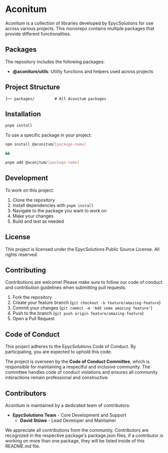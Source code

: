 # Aconitum

Aconitum is a collection of libraries developed by EpycSolutions for use across various projects. This monorepo contains multiple packages that provide different functionalities.

## Packages

The repository includes the following packages:

- **@aconitum/utils**: Utility functions and helpers used across projects

## Project Structure

```
├── packages/         # All Aconitum packages
```

## Installation

```bash
pnpm install
```

To use a specific package in your project:

```bash
npm install @aconitum/[package-name]

&&

pnpm add @aconitum/[package-name]
```

## Development

To work on this project:

1. Clone the repository
2. Install dependencies with `pnpm install`
3. Navigate to the package you want to work on
4. Make your changes
5. Build and test as needed

## License

This project is licensed under the EpycSolutions Public Source License. All rights reserved.

## Contributing

Contributions are welcome! Please make sure to follow our code of conduct and contribution guidelines when submitting pull requests.

1. Fork the repository
2. Create your feature branch (`git checkout -b feature/amazing-feature`)
3. Commit your changes (`git commit -m 'Add some amazing feature'`)
4. Push to the branch (`git push origin feature/amazing-feature`)
5. Open a Pull Request

## Code of Conduct

This project adheres to the EpycSolutions Code of Conduct. By participating, you are expected to uphold this code.

The project is overseen by the **Code of Conduct Committee**, which is responsible for maintaining a respectful and inclusive community. The committee handles code of conduct violations and ensures all community interactions remain professional and constructive.

## Contributors

Aconitum is maintained by a dedicated team of contributors:

- **EpycSolutions Team** - Core Development and Support
    - **David Stüwe** - Lead Developer and Maintainer

We appreciate all contributions from the community. Contributors are recognized in the respective package's package.json files, if a contributor is working on more than one package, they will be listed inside of this README.md file.